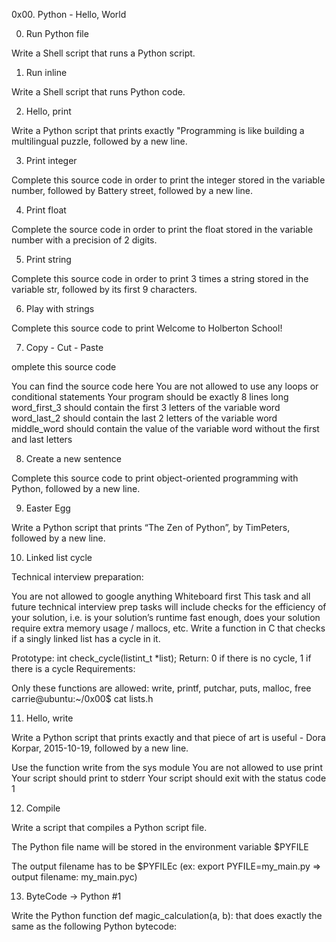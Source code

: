 0x00. Python - Hello, World

0. Run Python file

Write a Shell script that runs a Python script.

1. Run inline

Write a Shell script that runs Python code.

2. Hello, print

Write a Python script that prints exactly "Programming is like building a multilingual puzzle, followed by a new line.

3. Print integer

Complete this source code in order to print the integer stored in the variable number, followed by Battery street, followed by a new line.

4. Print float

Complete the source code in order to print the float stored in the variable number with a precision of 2 digits.

5. Print string

Complete this source code in order to print 3 times a string stored in the variable str, followed by its first 9 characters.

6. Play with strings

Complete this source code to print Welcome to Holberton School!

7. Copy - Cut - Paste

omplete this source code

You can find the source code here
You are not allowed to use any loops or conditional statements
Your program should be exactly 8 lines long
word_first_3 should contain the first 3 letters of the variable word
word_last_2 should contain the last 2 letters of the variable word
middle_word should contain the value of the variable word without the first and last letters


8. Create a new sentence

Complete this source code to print object-oriented programming with Python, followed by a new line.

9. Easter Egg

Write a Python script that prints “The Zen of Python”, by TimPeters, followed by a new line.

10. Linked list cycle

Technical interview preparation:

You are not allowed to google anything
Whiteboard first
This task and all future technical interview prep tasks will include checks for the efficiency of your solution, i.e. is your solution’s runtime fast enough, does your solution require extra memory usage / mallocs, etc.
Write a function in C that checks if a singly linked list has a cycle in it.

Prototype: int check_cycle(listint_t *list);
Return: 0 if there is no cycle, 1 if there is a cycle
Requirements:

Only these functions are allowed: write, printf, putchar, puts, malloc, free
carrie@ubuntu:~/0x00$ cat lists.h

11. Hello, write

Write a Python script that prints exactly and that piece of art is useful - Dora Korpar, 2015-10-19, followed by a new line.

Use the function write from the sys module
You are not allowed to use print
Your script should print to stderr
Your script should exit with the status code 1

12. Compile

Write a script that compiles a Python script file.

The Python file name will be stored in the environment variable $PYFILE

The output filename has to be $PYFILEc (ex: export PYFILE=my_main.py => output filename: my_main.pyc)

13. ByteCode -> Python #1

Write the Python function def magic_calculation(a, b): that does exactly the same as the following Python bytecode:
